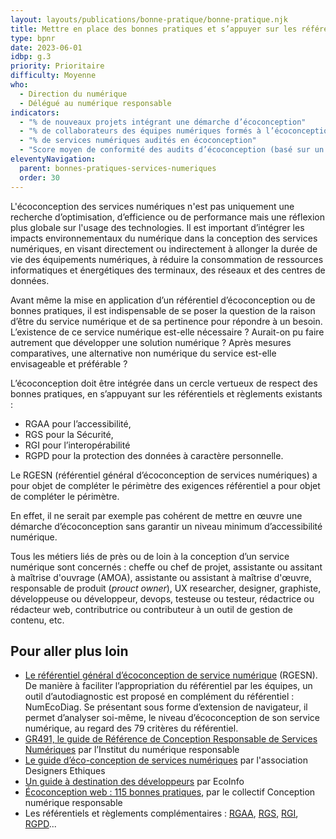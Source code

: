 ```yaml
---
layout: layouts/publications/bonne-pratique/bonne-pratique.njk
title: Mettre en place des bonnes pratiques et s’appuyer sur les référentiels
type: bpnr
date: 2023-06-01
idbp: g.3
priority: Prioritaire
difficulty: Moyenne
who:
  - Direction du numérique
  - Délégué au numérique responsable
indicators:
  - "% de nouveaux projets intégrant une démarche d’écoconception"
  - "% de collaborateurs des équipes numériques formés à l’écoconception"
  - "% de services numériques audités en écoconception"
  - "Score moyen de conformité des audits d’écoconception (basé sur un référentiel d’écoconception)"
eleventyNavigation:
  parent: bonnes-pratiques-services-numeriques
  order: 30
---
```


L'écoconception des services numériques n'est pas uniquement une recherche d’optimisation, d’efficience ou de performance mais une réflexion plus globale sur l'usage des technologies. Il est important d’intégrer les impacts environnementaux du numérique dans la conception des services numériques, en visant directement ou indirectement à allonger la durée de vie des équipements numériques, à réduire la consommation de ressources informatiques et énergétiques des terminaux, des réseaux et des centres de données.

Avant même la mise en application d’un référentiel d’écoconception ou de bonnes pratiques, il est indispensable de se poser la question de la raison d’être du service numérique et de sa pertinence pour répondre à un besoin. L’existence de ce service numérique est-elle nécessaire ? Aurait-on pu faire autrement que développer une solution numérique ? Après mesures comparatives, une alternative non numérique du service est-elle envisageable et préférable ?

L’écoconception doit être intégrée dans un cercle vertueux de respect des bonnes pratiques, en s’appuyant sur les référentiels et règlements existants : 
* RGAA pour l’accessibilité, 
* RGS pour la Sécurité, 
* RGI pour l’interopérabilité 
* RGPD pour la protection des données à caractère personnelle. 

Le RGESN (référentiel général d’écoconception de services numériques) a pour objet de compléter le périmètre des exigences référentiel a pour objet de compléter le périmètre.

En effet, il ne serait par exemple pas cohérent de mettre en œuvre une démarche d’écoconception sans garantir un niveau minimum d’accessibilité numérique. 

Tous les métiers liés de près ou de loin à la conception d’un service numérique sont concernés : cheffe ou chef de projet, assistante ou assitant à maîtrise d'ouvrage (AMOA), assistante ou assistant à maîtrise d'œuvre, responsable de produit (*prouct owner*), UX researcher, designer, graphiste, développeuse ou développeur, devops, testeuse ou testeur, rédactrice ou rédacteur web, contributrice ou contributeur à un outil de gestion de contenu, etc.

## Pour aller plus loin

* [Le référentiel général d’écoconception de service numérique](https://ecoresponsable.numerique.gouv.fr/publications/referentiel-general-ecoconception/) (RGESN). De manière à faciliter l’appropriation du référentiel par les équipes, un outil d’autodiagnostic est proposé en complément du référentiel : NumEcoDiag. Se présentant sous forme d’extension de navigateur, il permet d’analyser soi-même, le niveau d’écoconception de son service numérique, au regard des 79 critères du référentiel.
* [GR491, le guide de Référence de Conception Responsable de Services Numériques](https://gr491.isit-europe.org) par l’Institut du numérique responsable
* [Le guide d’éco-conception de services numériques](https://eco-conception.designersethiques.org/guide/) par l'association Designers Ethiques
* [Un guide à destination des développeurs](https://ecoinfo.cnrs.fr/2020/11/20/plaquette-je-code-les-bonnes-pratiques-en-eco-conception-de-service-numerique-a-destination-des-developpeurs-de-logiciels/) par EcoInfo
* [Écoconception web : 115 bonnes pratiques](https://collectif.greenit.fr/ecoconception-web/115-bonnes-pratiques-eco-conception_web.html), par le collectif Conception numérique responsable
* Les référentiels et règlements complémentaires : [RGAA](https://www.numerique.gouv.fr/publications/rgaa-accessibilite/), [RGS](https://www.ssi.gouv.fr/entreprise/reglementation/confiance-numerique/le-referentiel-general-de-securite-rgs/), [RGI](https://www.numerique.gouv.fr/publications/interoperabilite/), [RGPD](https://www.cnil.fr/fr/reglement-europeen-protection-donnees)...

